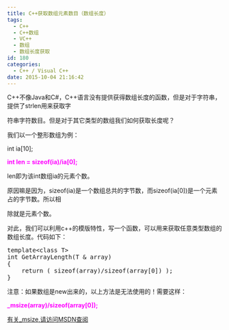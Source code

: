 ```yaml
---
title: C++获取数组元素数目（数组长度）
tags:
  - C++
  - C++数组
  - VC++
  - 数组
  - 数组长度获取
id: 180
categories:
  - C++ / Visual C++
date: 2015-10-04 21:16:42
---
```


C++不像Java和C#，C++语言没有提供获得数组长度的函数，但是对于字符串，提供了strlen用来获取字

符串字符数目。但是对于其它类型的数组我们如何获取长度呢？

我们以一个整形数组为例：

int ia[10];

<span style="color: #ff00ff;">**int len = sizeof(ia)/ia[0];**</span>

len即为该int数组ia的元素个数。

原因嘛是因为，sizeof(ia)是一个数组总共的字节数，而sizeof(ia[0])是一个元素占的字节数。所以相

除就是元素个数。

对此，我们可以利用c++的模版特性，写一个函数，可以用来获取任意类型数组的数组长度。代码如下：
<pre class="lang:c++ decode:true ">template&lt;class T&gt;
int GetArrayLength(T &amp; array)
{
    return ( sizeof(array)/sizeof(array[0]) );
}</pre>
注意：如果数组是new出来的，以上方法是无法使用的！需要这样：

<span style="color: #ff00ff;">**_msize(array)/sizeof(array[0]);**</span>

[有关_msize,请访问MSDN查阅](https://msdn.microsoft.com/en-us/library/aa298504?f=255&amp;MSPPError=-2147217396)